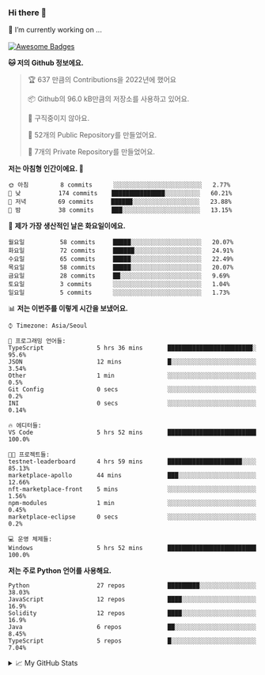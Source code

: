 ### Hi there 👋 
🔭 I’m currently working on ... </br></br>
[![Awesome Badges](https://img.shields.io/badge/Introduce-EN-green.svg)](https://github.com/tlatkdgus1/tlatkdgus1/blob/main/README.md.en)

<!--START_SECTION:waka-->
**🐱 저의 Github 정보에요.** 

> 🏆 637 만큼의 Contributions을 2022년에 했어요
 > 
> 📦 Github의 96.0 kB만큼의 저장소를 사용하고 있어요. 
 > 
> 🚫 구직중이지 않아요.
 > 
> 📜 52개의 Public Repository를 만들었어요. 
 > 
> 🔑 7개의 Private Repository를 만들었어요.  

**저는 아침형 인간이에요. 🐤** 

```text
🌞 아침         8 commits      ░░░░░░░░░░░░░░░░░░░░░░░░░   2.77% 
🌆 낮　         174 commits    ███████████████░░░░░░░░░░   60.21% 
🌃 저녁         69 commits     ██████░░░░░░░░░░░░░░░░░░░   23.88% 
🌙 밤　         38 commits     ███░░░░░░░░░░░░░░░░░░░░░░   13.15%

```
📅 **제가 가장 생산적인 날은 화요일이에요.** 

```text
월요일          58 commits     █████░░░░░░░░░░░░░░░░░░░░   20.07% 
화요일          72 commits     ██████░░░░░░░░░░░░░░░░░░░   24.91% 
수요일          65 commits     █████░░░░░░░░░░░░░░░░░░░░   22.49% 
목요일          58 commits     █████░░░░░░░░░░░░░░░░░░░░   20.07% 
금요일          28 commits     ██░░░░░░░░░░░░░░░░░░░░░░░   9.69% 
토요일          3 commits      ░░░░░░░░░░░░░░░░░░░░░░░░░   1.04% 
일요일          5 commits      ░░░░░░░░░░░░░░░░░░░░░░░░░   1.73%

```


📊 **저는 이번주를 이렇게 시간을 보냈어요.** 

```text
⌚︎ Timezone: Asia/Seoul

💬 프로그래밍 언어들: 
TypeScript               5 hrs 36 mins       ████████████████████████░   95.6% 
JSON                     12 mins             █░░░░░░░░░░░░░░░░░░░░░░░░   3.54% 
Other                    1 min               ░░░░░░░░░░░░░░░░░░░░░░░░░   0.5% 
Git Config               0 secs              ░░░░░░░░░░░░░░░░░░░░░░░░░   0.2% 
INI                      0 secs              ░░░░░░░░░░░░░░░░░░░░░░░░░   0.14%

🔥 에디터들: 
VS Code                  5 hrs 52 mins       █████████████████████████   100.0%

🐱‍💻 프로젝트들: 
testnet-leaderboard      4 hrs 59 mins       █████████████████████░░░░   85.13% 
marketplace-apollo       44 mins             ███░░░░░░░░░░░░░░░░░░░░░░   12.66% 
nft-marketplace-front    5 mins              ░░░░░░░░░░░░░░░░░░░░░░░░░   1.56% 
npm-modules              1 min               ░░░░░░░░░░░░░░░░░░░░░░░░░   0.45% 
marketplace-eclipse      0 secs              ░░░░░░░░░░░░░░░░░░░░░░░░░   0.2%

💻 운영 체제들: 
Windows                  5 hrs 52 mins       █████████████████████████   100.0%

```

**저는 주로 Python 언어를 사용해요.** 

```text
Python                   27 repos            █████████░░░░░░░░░░░░░░░░   38.03% 
JavaScript               12 repos            ████░░░░░░░░░░░░░░░░░░░░░   16.9% 
Solidity                 12 repos            ████░░░░░░░░░░░░░░░░░░░░░   16.9% 
Java                     6 repos             ██░░░░░░░░░░░░░░░░░░░░░░░   8.45% 
TypeScript               5 repos             █░░░░░░░░░░░░░░░░░░░░░░░░   7.04%

```



<!--END_SECTION:waka-->

<details>
<summary>📈 My GitHub Stats</summary>
<p align="center"> <img src="https://github-readme-stats.vercel.app/api?username=tlatkdgus1&show_icons=true" alt="tlatkdgus1" />
</details>
